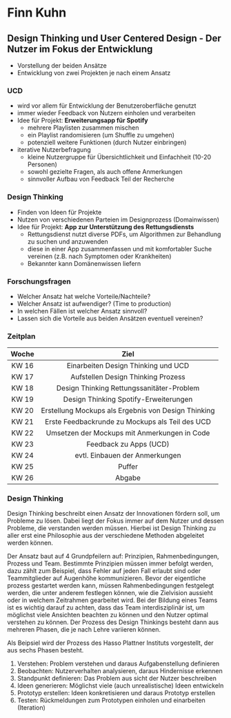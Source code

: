 # Finn Kuhn

## Design Thinking und User Centered Design - Der Nutzer im Fokus der Entwicklung 

* Vorstellung der beiden Ansätze
* Entwicklung von zwei Projekten je nach einem Ansatz

### UCD
* wird vor allem für Entwicklung der Benutzeroberfläche genutzt
* immer wieder Feedback von Nutzern einholen und verarbeiten
* Idee für Projekt: **Erweiterungsapp für Spotify**
    * mehrere Playlisten zusammen mischen
    * ein Playlist randomisieren (um Shuffle zu umgehen)
    * potenziell weitere Funktionen (durch Nutzer einbringen)    
* iterative Nutzerbefragung
    * kleine Nutzergruppe für Übersichtlichkeit und Einfachheit (10-20 Personen)
    * sowohl gezielte Fragen, als auch offene Anmerkungen
    * sinnvoller Aufbau von Feedback Teil der Recherche

### Design Thinking

* Finden von Ideen für Projekte
* Nutzen von verschiedenen Parteien im Designprozess (Domainwissen)
* Idee für Projekt: **App zur Unterstützung des Rettungsdiensts**
    * Rettungsdienst nutzt diverse PDFs, um Algorithmen zur Behandlung zu suchen und anzuwenden
    * diese in einer App zusammenfassen und mit komfortabler Suche vereinen (z.B. nach Symptomen oder Krankheiten)
    * Bekannter kann Domänenwissen liefern    


    
### Forschungsfragen

* Welcher Ansatz hat welche Vorteile/Nachteile?
* Welcher Ansatz ist aufwendiger? (Time to production) 
* In welchen Fällen ist welcher Ansatz sinnvoll?
* Lassen sich die Vorteile aus beiden Ansätzen eventuell vereinen?
    
### Zeitplan

| Woche|Ziel| 
|:----------:|:---:|
| KW 16 |Einarbeiten Design Thinking und UCD| 
| KW 17 |Aufstellen Design Thinking Prozess| 
| KW 18 |Design Thinking Rettungssanitäter-Problem| 
| KW 19 |Design Thinking Spotify-Erweiterungen| 
| KW 20 |Erstellung Mockups als Ergebnis von Design Thinking| 
| KW 21 |Erste Feedbackrunde zu Mockups als Teil des UCD| 
| KW 22 |Umsetzen der Mockups mit Anmerkungen in Code| 
| KW 23 |Feedback zu Apps (UCD)| 
| KW 24 |evtl. Einbauen der Anmerkungen| 
| KW 25 |Puffer| 
| KW 26 |Abgabe| 

### Design Thinking

Design Thinking beschreibt einen Ansatz der Innovationen fördern soll,
um Probleme zu lösen. Dabei liegt der Fokus immer auf dem Nutzer und 
dessen Probleme, die verstanden werden müssen. Hierbei ist Design Thinking
zu aller erst eine Philosophie aus der verschiedene Methoden abgeleitet werden 
können. 

Der Ansatz baut auf 4 Grundpfeilern auf: Prinzipien, Rahmenbedingungen,
Prozess und Team. Bestimmte Prinzipien müssen immer befolgt werden, dazu zählt
zum Beispiel, dass Fehler auf jeden Fall erlaubt sind oder Teammitglieder auf
Augenhöhe kommunizieren. Bevor der eigentliche prozess gestartet werden kann, 
müssen Rahmenbedingungen festgelegt werden, die unter anderem festlegen können, 
wie die Zielvision aussieht oder in welchem Zeitrahmen gearbeitet wird. Bei der 
Bildung eines Teams ist es wichtig darauf zu achten, dass das Team 
interdisziplinär ist, um möglichst viele Ansichten beachten zu können und
den Nutzer optimal verstehen zu können. Der Prozess des Design Thinkings besteht
dann aus mehreren Phasen, die je nach Lehre variieren können.

Als Beipsiel wird der Prozess des Hasso Plattner Instituts vorgestellt, der
aus sechs Phasen besteht.

1. Verstehen: Problem verstehen und daraus Aufgabenstellung definieren 
2. Beobachten: Nutzerverhalten analysieren, daraus Hindernisse erkennen
3. Standpunkt definieren: Das Problem aus sicht der Nutzer beschreiben
4. Ideen generieren: Möglichst viele (auch unrealistische) Ideen entwickeln
5. Prototyp erstellen: Ideen konkretisieren und daraus Prototyp erstellen 
6. Testen: Rückmeldungen zum Prototypen einholen und einarbeiten (Iteration)